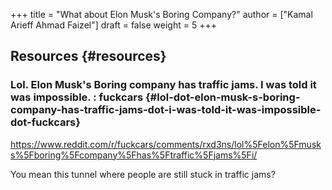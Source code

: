 +++
title = "What about Elon Musk's Boring Company?"
author = ["Kamal Arieff Ahmad Faizel"]
draft = false
weight = 5
+++

## Resources {#resources}


### Lol. Elon Musk's Boring company has traffic jams. I was told it was impossible. : fuckcars {#lol-dot-elon-musk-s-boring-company-has-traffic-jams-dot-i-was-told-it-was-impossible-dot-fuckcars}

<https://www.reddit.com/r/fuckcars/comments/rxd3ns/lol%5Felon%5Fmusks%5Fboring%5Fcompany%5Fhas%5Ftraffic%5Fjams%5Fi/>

You mean this tunnel where people are still stuck in traffic jams?
